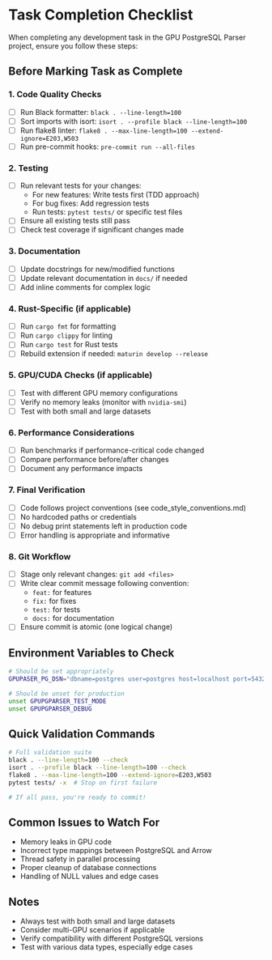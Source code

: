 # Task Completion Checklist

When completing any development task in the GPU PostgreSQL Parser project, ensure you follow these steps:

## Before Marking Task as Complete

### 1. Code Quality Checks
- [ ] Run Black formatter: `black . --line-length=100`
- [ ] Sort imports with isort: `isort . --profile black --line-length=100`
- [ ] Run flake8 linter: `flake8 . --max-line-length=100 --extend-ignore=E203,W503`
- [ ] Run pre-commit hooks: `pre-commit run --all-files`

### 2. Testing
- [ ] Run relevant tests for your changes:
  - For new features: Write tests first (TDD approach)
  - For bug fixes: Add regression tests
  - Run tests: `pytest tests/` or specific test files
- [ ] Ensure all existing tests still pass
- [ ] Check test coverage if significant changes made

### 3. Documentation
- [ ] Update docstrings for new/modified functions
- [ ] Update relevant documentation in `docs/` if needed
- [ ] Add inline comments for complex logic

### 4. Rust-Specific (if applicable)
- [ ] Run `cargo fmt` for formatting
- [ ] Run `cargo clippy` for linting
- [ ] Run `cargo test` for Rust tests
- [ ] Rebuild extension if needed: `maturin develop --release`

### 5. GPU/CUDA Checks (if applicable)
- [ ] Test with different GPU memory configurations
- [ ] Verify no memory leaks (monitor with `nvidia-smi`)
- [ ] Test with both small and large datasets

### 6. Performance Considerations
- [ ] Run benchmarks if performance-critical code changed
- [ ] Compare performance before/after changes
- [ ] Document any performance impacts

### 7. Final Verification
- [ ] Code follows project conventions (see code_style_conventions.md)
- [ ] No hardcoded paths or credentials
- [ ] No debug print statements left in production code
- [ ] Error handling is appropriate and informative

### 8. Git Workflow
- [ ] Stage only relevant changes: `git add <files>`
- [ ] Write clear commit message following convention:
  - `feat:` for features
  - `fix:` for fixes
  - `test:` for tests
  - `docs:` for documentation
- [ ] Ensure commit is atomic (one logical change)

## Environment Variables to Check
```bash
# Should be set appropriately
GPUPASER_PG_DSN="dbname=postgres user=postgres host=localhost port=5432"

# Should be unset for production
unset GPUPGPARSER_TEST_MODE
unset GPUPGPARSER_DEBUG
```

## Quick Validation Commands
```bash
# Full validation suite
black . --line-length=100 --check
isort . --profile black --line-length=100 --check
flake8 . --max-line-length=100 --extend-ignore=E203,W503
pytest tests/ -x  # Stop on first failure

# If all pass, you're ready to commit!
```

## Common Issues to Watch For
- Memory leaks in GPU code
- Incorrect type mappings between PostgreSQL and Arrow
- Thread safety in parallel processing
- Proper cleanup of database connections
- Handling of NULL values and edge cases

## Notes
- Always test with both small and large datasets
- Consider multi-GPU scenarios if applicable
- Verify compatibility with different PostgreSQL versions
- Test with various data types, especially edge cases
